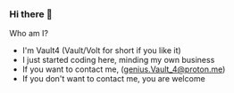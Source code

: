 ### Hi there 👋

Who am I?

- I'm Vault4 (Vault/Volt for short if you like it)
- I just started coding here, minding my own business
- If you want to contact me, (genius.Vault_4@proton.me)
- If you don't want to contact me, you are welcome
